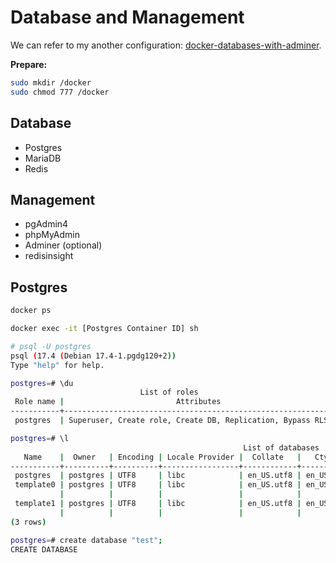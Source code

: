 # Database and Management

We can refer to my another configuration: [docker-databases-with-adminer](https://github.com/keer2345/docker-databases-with-adminer).

**Prepare:**
```sh
sudo mkdir /docker
sudo chmod 777 /docker
```

## Database
- Postgres
- MariaDB
- Redis

## Management
- pgAdmin4
- phpMyAdmin
- Adminer (optional)
- redisinsight

## Postgres
```sh
docker ps 

docker exec -it [Postgres Container ID] sh

# psql -U postgres
psql (17.4 (Debian 17.4-1.pgdg120+2))
Type "help" for help.

postgres=# \du
                             List of roles
 Role name |                         Attributes                         
-----------+------------------------------------------------------------
 postgres  | Superuser, Create role, Create DB, Replication, Bypass RLS

postgres=# \l
                                                    List of databases
   Name    |  Owner   | Encoding | Locale Provider |  Collate   |   Ctype    | Locale | ICU Rules |   Access privileges   
-----------+----------+----------+-----------------+------------+------------+--------+-----------+-----------------------
 postgres  | postgres | UTF8     | libc            | en_US.utf8 | en_US.utf8 |        |           | 
 template0 | postgres | UTF8     | libc            | en_US.utf8 | en_US.utf8 |        |           | =c/postgres          +
           |          |          |                 |            |            |        |           | postgres=CTc/postgres
 template1 | postgres | UTF8     | libc            | en_US.utf8 | en_US.utf8 |        |           | =c/postgres          +
           |          |          |                 |            |            |        |           | postgres=CTc/postgres
(3 rows)

postgres=# create database "test";
CREATE DATABASE
```
